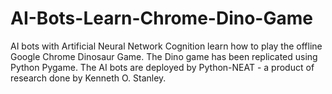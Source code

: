 # AI-Bots-Learn-Chrome-Dino-Game
AI bots with Artificial Neural Network Cognition learn how to play the offline Google Chrome Dinosaur Game. The Dino game has been replicated using Python Pygame. The AI bots are deployed by Python-NEAT - a product of research done by Kenneth O. Stanley.
